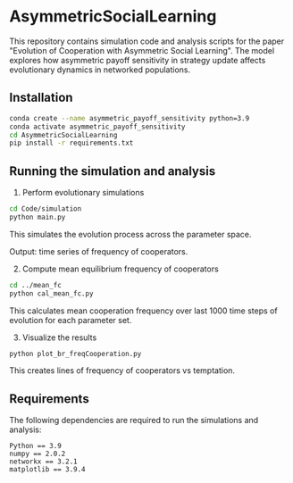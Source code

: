 # AsymmetricSocialLearning

This repository contains simulation code and analysis scripts for the paper "Evolution of Cooperation with Asymmetric Social Learning". The model explores how asymmetric payoff sensitivity in strategy update affects evolutionary dynamics in networked populations.

## Installation

```bash
conda create --name asymmetric_payoff_sensitivity python=3.9
conda activate asymmetric_payoff_sensitivity
cd AsymmetricSocialLearning
pip install -r requirements.txt
```

## Running the simulation and analysis

1. Perform evolutionary simulations
```bash
cd Code/simulation
python main.py
```
This simulates the evolution process across the parameter space.

Output: time series of frequency of cooperators.

2. Compute mean equilibrium frequency of cooperators 
```bash
cd ../mean_fc
python cal_mean_fc.py
```
This calculates mean cooperation frequency over last 1000 time steps of evolution for each parameter set.

3. Visualize the results
```bash
python plot_br_freqCooperation.py
```
This creates lines of frequency of cooperators vs temptation.


## Requirements

The following dependencies are required to run the simulations and analysis:

```text
Python == 3.9
numpy == 2.0.2
networkx == 3.2.1
matplotlib == 3.9.4
```
